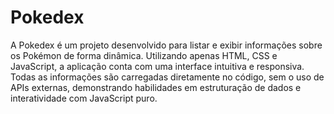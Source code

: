 # Pokedex
A Pokedex é um projeto desenvolvido para listar e exibir informações sobre os Pokémon de forma dinâmica. Utilizando apenas HTML, CSS e JavaScript, a aplicação conta com uma interface intuitiva e responsiva. Todas as informações são carregadas diretamente no código, sem o uso de APIs externas, demonstrando habilidades em estruturação de dados e interatividade com JavaScript puro.
